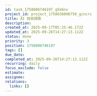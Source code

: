 ```yaml
---
id: task_1758086746197_q5k6nv
project_id: project_1758036096750_gcncrc
title: AI 技術探索
description: 
created_at: 2025-09-17T05:25:46.172Z
updated_at: 2025-09-26T14:27:13.112Z
status: done
priority: 3
position: 1758086746197
tags: []
due_date: 
completed_at: 2025-09-26T14:27:13.112Z
recurring: daily
focus_exclude: false
estimate: 
assignee: 
relations:
  links: []
---
```






